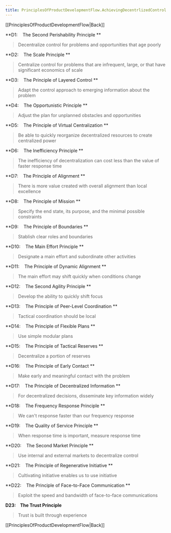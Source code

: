 ```yaml
---
title: PrinciplesOfProductDevelopmentFlow.AchievingDecentrlizedControl
---
```

[[PrinciplesOfProductDevelopmentFlow|Back]]

**D1:    The Second Perishability Principle **
> Decentralize control for problems and opportunities that age poorly

**D2:    The Scale Principle **
> Centralize control for problems that are infrequent, large, or that have significant economics of scale

**D3:    The Principle of Layered Control **
> Adapt the control approach to emerging information about the problem

**D4:    The Opportunistic Principle **
> Adjust the plan for unplanned obstacles and opportunities

**D5:    The Principle of Virtual Centralization **
> Be able to quickly reorganize decentralized resources to create centralized power

**D6:    The Inefficiency Principle **
> The inefficiency of decentralization can cost less than the value of faster response time

**D7:    The Principle of Alignment **
> There is more value created with overall alignment than local excellence

**D8:    The Principle of Mission **
> Specify the end state, its purpose, and the minimal possible constraints

**D9:    The Principle of Boundaries **
> Stablish clear roles and boundaries

**D10:    The Main Effort Principle **
> Designate a main effort and subordinate other activities

**D11:    The Principle of Dynamic Alignment **
> The main effort may shift quickly when conditions change

**D12:    The Second Agility Principle **
> Develop the ability to quickly shift focus

**D13:    The Principle of Peer-Level Coordination **
> Tactical coordination should be local

**D14:    The Principle of Flexible Plans **
> Use simple modular plans

**D15:    The Principle of Tactical Reserves **
> Decentralize a portion of reserves

**D16:    The Principle of Early Contact **
> Make early and meaningful contact with the problem

**D17:    The Principle of Decentralized Information **
> For decentralized decisions, disseminate key information widely

**D18:    The Frequency Response Principle **
> We can't response faster than our frequency response

**D19:    The Quality of Service Principle **
> When response time is important, measure response time

**D20:    The Second Market Principle **
> Use internal and external markets to decentralize control

**D21:    The Principle of Regenerative Initiative **
> Cultivating initiative enables us to use initiative

**D22:    The Principle of Face-to-Face Communication **
> Exploit the speed and bandwidth of face-to-face communications

**D23:    The Trust Principle**
> Trust is built through experience


[[PrinciplesOfProductDevelopmentFlow|Back]]
